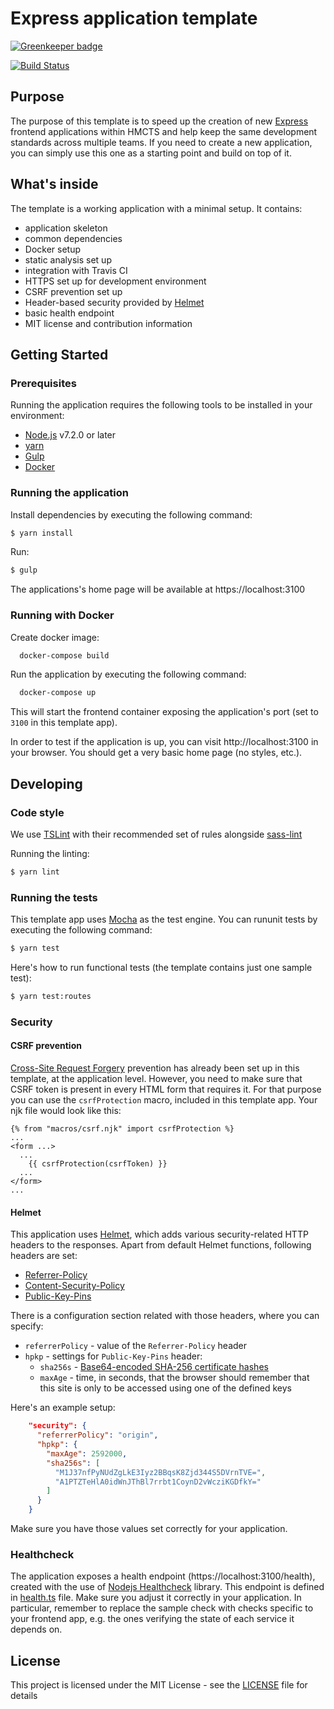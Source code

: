 # Express application template

[![Greenkeeper badge](https://badges.greenkeeper.io/hmcts/expressjs-template.svg)](https://greenkeeper.io/)

[![Build Status](https://travis-ci.org/hmcts/expressjs-template.svg?branch=master)](https://travis-ci.org/hmcts/expressjs-template)

## Purpose

The purpose of this template is to speed up the creation of new [Express](http://expressjs.com/) frontend
applications within HMCTS and help keep the same development standards across multiple teams.
If you need to create a new application, you can simply use this one as a starting point and build on top of it.

## What's inside

The template is a working application with a minimal setup. It contains:
  * application skeleton
  * common dependencies
  * Docker setup
  * static analysis set up
  * integration with Travis CI
  * HTTPS set up for development environment
  * CSRF prevention set up
  * Header-based security provided by [Helmet](https://helmetjs.github.io/)
  * basic health endpoint
  * MIT license and contribution information

## Getting Started

### Prerequisites

Running the application requires the following tools to be installed in your environment:

  * [Node.js](https://nodejs.org/) v7.2.0 or later
  * [yarn](https://yarnpkg.com/)
  * [Gulp](http://gulpjs.com/)
  * [Docker](https://www.docker.com)

### Running the application

Install dependencies by executing the following command:

 ```bash
$ yarn install
 ```

Run:

```bash
$ gulp
```

The applications's home page will be available at https://localhost:3100

### Running with Docker

Create docker image:

```bash
  docker-compose build
```

Run the application by executing the following command:

```bash
  docker-compose up
```

This will start the frontend container exposing the application's port
(set to `3100` in this template app).

In order to test if the application is up, you can visit http://localhost:3100 in your browser.
You should get a very basic home page (no styles, etc.).

## Developing

### Code style

We use [TSLint](https://palantir.github.io/tslint/) with their recommended set of rules
alongside [sass-lint](https://github.com/sasstools/sass-lint)

Running the linting:
```bash
$ yarn lint
```

### Running the tests

This template app uses [Mocha](https://mochajs.org/) as the test engine. You can rununit tests by executing
the following command:

```bash
$ yarn test
```

Here's how to run functional tests (the template contains just one sample test):
```bash
$ yarn test:routes
```

### Security

#### CSRF prevention

[Cross-Site Request Forgery](https://github.com/pillarjs/understanding-csrf) prevention has already been
set up in this template, at the application level. However, you need to make sure that CSRF token
is present in every HTML form that requires it. For that purpose you can use the `csrfProtection` macro,
included in this template app. Your njk file would look like this:

```
{% from "macros/csrf.njk" import csrfProtection %}
...
<form ...>
  ...
    {{ csrfProtection(csrfToken) }}
  ...
</form>
...
```

#### Helmet

This application uses [Helmet](https://helmetjs.github.io/), which adds various security-related HTTP headers
to the responses. Apart from default Helmet functions, following headers are set:

* [Referrer-Policy](https://helmetjs.github.io/docs/referrer-policy/)
* [Content-Security-Policy](https://helmetjs.github.io/docs/csp/)
* [Public-Key-Pins](https://helmetjs.github.io/docs/hpkp/)

There is a configuration section related with those headers, where you can specify:
* `referrerPolicy` - value of the `Referrer-Policy` header
* `hpkp` - settings for `Public-Key-Pins` header:
  * `sha256s` - [Base64-encoded SHA-256 certificate hashes](https://developer.mozilla.org/en-US/docs/Web/HTTP/Public_Key_Pinning)
  * `maxAge` - time, in seconds, that the browser should remember that this site is only to be accessed using one
  of the defined keys

Here's an example setup:

```json
    "security": {
      "referrerPolicy": "origin",
      "hpkp": {
        "maxAge": 2592000,
        "sha256s": [
          "M1J37nfPyNUdZgLkE3Iyz2BBqsK8Zjd344S5DVrnTVE=",
          "A1PTZTeHlA0idWnJThBl7rrbt1CoynD2vWcziKGDfkY="
        ]
      }
    }
```

Make sure you have those values set correctly for your application.

### Healthcheck

The application exposes a health endpoint (https://localhost:3100/health), created with the use of
[Nodejs Healthcheck](https://github.com/hmcts/nodejs-healthcheck) library. This endpoint is defined
in [health.ts](src/main/routes/health.ts) file. Make sure you adjust it correctly in your application.
In particular, remember to replace the sample check with checks specific to your frontend app,
e.g. the ones verifying the state of each service it depends on.

## License

This project is licensed under the MIT License - see the [LICENSE](LICENSE) file for details
